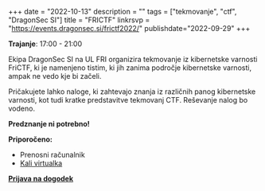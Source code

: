 +++
date = "2022-10-13"
description = ""
tags = ["tekmovanje", "ctf", "DragonSec SI"]
title = "FRICTF"
linkrsvp = "https://events.dragonsec.si/frictf2022/"
publishdate="2022-09-29"
+++

**Trajanje**: 17:00 - 21:00

Ekipa DragonSec SI na UL FRI organizira tekmovanje iz kibernetske varnosti FriCTF, ki je namenjeno tistim, ki jih zanima področje kibernetske varnosti, ampak ne vedo kje bi začeli.

Pričakujete lahko naloge, ki zahtevajo znanja iz različnih panog kibernetske varnosti, kot tudi kratke predstavitve tekmovanj CTF. Reševanje nalog bo vodeno.  

<!--more-->

**Predznanje ni potrebno!**

**Priporočeno:**

- Prenosni računalnik
- [Kali virtualka](https://www.kali.org/get-kali/#kali-virtual-machines)

[**Prijava na dogodek**](https://events.dragonsec.si/frictf2022/)
